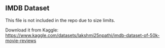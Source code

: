 ## IMDB Dataset  
This file is not included in the repo due to size limits.

Download it from Kaggle:  
https://www.kaggle.com/datasets/lakshmi25npathi/imdb-dataset-of-50k-movie-reviews
